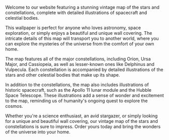 <!--
Write me content for website with wallpaper "A vintage map of the stars and constellations, with detailed illustrations of spacecraft and celestial bodies."
-->

<!--font:Montserrat-->

Welcome to our website featuring a stunning vintage map of the stars and constellations, complete with detailed illustrations of spacecraft and celestial bodies. 

This wallpaper is perfect for anyone who loves astronomy, space exploration, or simply enjoys a beautiful and unique wall covering. The intricate details of this map will transport you to another world, where you can explore the mysteries of the universe from the comfort of your own home.

The map features all of the major constellations, including Orion, Ursa Major, and Cassiopeia, as well as lesser-known ones like Delphinus and Vulpecula. Each constellation is accompanied by detailed illustrations of the stars and other celestial bodies that make up its shape.

In addition to the constellations, the map also includes illustrations of historic spacecraft, such as the Apollo 11 lunar module and the Hubble Space Telescope. These illustrations add a sense of wonder and excitement to the map, reminding us of humanity's ongoing quest to explore the cosmos.

Whether you're a science enthusiast, an avid stargazer, or simply looking for a unique and beautiful wall covering, our vintage map of the stars and constellations is sure to impress. Order yours today and bring the wonders of the universe into your home.
